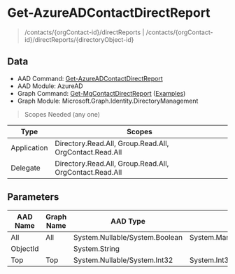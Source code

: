 # Get-AzureADContactDirectReport

> /contacts/{orgContact-id}/directReports | /contacts/{orgContact-id}/directReports/{directoryObject-id}

## Data

+ AAD Command: [Get-AzureADContactDirectReport](https://docs.microsoft.com/en-us/powershell/module/AzureAD/Get-AzureADContactDirectReport)
+ AAD Module: AzureAD
+ Graph Command: [Get-MgContactDirectReport](https://docs.microsoft.com/en-us/powershell/module/Microsoft.Graph.Identity.DirectoryManagement/Get-MgContactDirectReport) ([Examples](https://github.com/orgs/msgraph/discussions?discussions_q=Get-MgContactDirectReport))
+ Graph Module: Microsoft.Graph.Identity.DirectoryManagement

> Scopes Needed (any one)

|Type|Scopes|
|---|---|
|Application|Directory.Read.All, Group.Read.All, OrgContact.Read.All|
|Delegate|Directory.Read.All, Group.Read.All, OrgContact.Read.All|

## Parameters

|AAD Name|Graph Name|AAD Type|Graph Type|Infos|
|---|---|---|---|---|
|All|All|System.Nullable/System.Boolean|System.Management.Automation.SwitchParameter||
|ObjectId||System.String|||
|Top|Top|System.Nullable/System.Int32|System.Int32||

